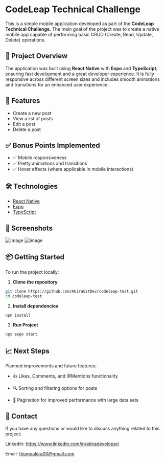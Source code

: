 # CodeLeap Technical Challenge

This is a simple mobile application developed as part of the **CodeLeap Technical Challenge**. The main goal of the project was to create a native mobile app capable of performing basic CRUD (Create, Read, Update, Delete) operations.

## 📱 Project Overview

The application was built using **React Native** with **Expo** and **TypeScript**, ensuring fast development and a great developer experience. It is fully responsive across different screen sizes and includes smooth animations and transitions for an enhanced user experience.

## 🚀 Features

- Create a new post
- View a list of posts
- Edit a post
- Delete a post

## ✅ Bonus Points Implemented

- ✅ Mobile responsiveness
- ✅ Pretty animations and transitions
- ✅ Hover effects (where applicable in mobile interactions)

## 🛠️ Technologies

- [React Native](https://reactnative.dev/)
- [Expo](https://expo.dev/)
- [TypeScript](https://www.typescriptlang.org/)

## 📸 Screenshots
![image](https://github.com/user-attachments/assets/8f2ed350-74b3-4862-85c8-445f67b3acc0)
![image](https://github.com/user-attachments/assets/8d95cfcb-e031-434e-9d80-a30e7268fab3)

## 📦 Getting Started

To run the project locally:

1. **Clone the repository**

```bash
git clone https://github.com/AkiraGitDev/codeleap-test.git
cd codeleap-test
```

2. **Install dependencies**

```bash
npm install
```
3. **Run Project**

```bash
npx expo start
```
## 📈 Next Steps
Planned improvements and future features:

- 👍 Likes, Comments, and @Mentions functionality

- 🔍 Sorting and filtering options for posts

- 📄 Pagination for improved performance with large data sets

## 🤝 Contact
If you have any questions or would like to discuss anything related to this project:

LinkedIn: https://www.linkedin.com/in/akiradeveloper/

Email: thiagoakira00@gmail.com

